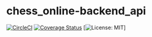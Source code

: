# chess_online-backend_api
[![CircleCI](https://circleci.com/gh/bartoszkruba/chess_online-backend_api/tree/master.svg?style=svg)](https://circleci.com/gh/bartoszkruba/chess_online-backend_api/tree/master) [![Coverage Status](https://coveralls.io/repos/github/bartoszkruba/chess_online-backend_api/badge.svg?branch=feature/coveralls)](https://coveralls.io/github/bartoszkruba/chess_online-backend_api?branch=feature/coveralls)
[![License: MIT](https://img.shields.io/badge/License-MIT-yellow.svg)]
